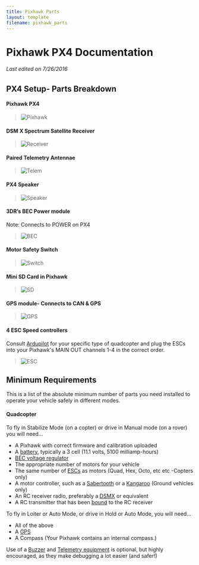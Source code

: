 ```yaml
---
title: Pixhawk Parts
layout: template
filename: pixhawk_parts
---
```


# Pixhawk PX4 Documentation

###### *Last edited on 7/26/2016*

## PX4 Setup- Parts Breakdown

#### Pixhawk PX4 

> ![Pixhawk](../images/Pixhawk.png)

#### DSM X Spectrum Satellite Receiver

> ![Receiver](../images/Receiver.jpg)

#### Paired Telemetry Antennae

> ![Telem](../images/Telem.jpg)

#### PX4 Speaker

> ![Speaker](../images/Speaker.jpg)

#### 3DR’s BEC Power module

Note: Connects to POWER on PX4

> ![BEC](../images/BEC.png)

#### Motor Safety Switch

> ![Switch](../images/Switch.png)

#### Mini SD Card in Pixhawk

 > ![SD](../images/SD.png)

#### GPS module- Connects to CAN & GPS

> ![GPS](../images/GPS.png)
 
#### 4 ESC Speed controllers

Consult [Ardupilot](http://ardupilot.org/copter/docs/connect-escs-and-motors.html) for your specific type of quadcopter and plug the ESCs into your Pixhawk's MAIN OUT channels 1-4 in the correct order.

> ![ESC](../images/ESC.png)



## Minimum Requirements

This is a list of the absolute minimum number of parts you need installed to operate your vehicle safely in different modes.

#### Quadcopter

To fly in Stabilize Mode (on a copter) or drive in Manual mode (on a rover) you will need...

 - A Pixhawk with correct firmware and calibration uploaded
 - A [battery](http://images6.wheelspinmodels.co.uk/EFLB0998-a47e.jpg), typically a 3 cell (11.1 volts, 5100 milliamp-hours)
 - [BEC voltage regulator](../images/BEC.png)
 - The appropriate number of motors for your vehicle
 - The same number of [ESCs](../images/ESC.png) as motors (Quad, Hex, Octo, etc etc -Copters only)
 - A motor controller, such as a [Sabertooth](https://www.dimensionengineering.com/datasheets/Sabertooth2x12.pdf) or a [Kangaroo](https://www.dimensionengineering.com/datasheets/KangarooManual.pdf) (Ground vehicles only)
 - An RC receiver radio, preferably a [DSMX](../images/Receiver.jpg) or equivalent
 - A RC transmitter that has been [bound](link) to the RC receiver
 
To fly in Loiter or Auto Mode, or drive in Hold or Auto Mode, you will need...
- All of the above
- A [GPS](../images/GPS.png)
- A Compass (Your Pixhawk contains an internal compass.)

Use of a [Buzzer](../images/Speaker.jpg) and [Telemetry equipment](../images/Telem.jpg) is optional, but highly encouraged, as they make debugging a lot easier (and safer!)
